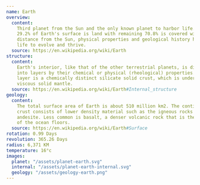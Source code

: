 ```yaml
---
name: Earth
overview:
  content:
    Third planet from the Sun and the only known planet to harbor life. About
    29.2% of Earth's surface is land with remaining 70.8% is covered with water. Earth's
    distance from the Sun, physical properties and geological history have allowed
    life to evolve and thrive.
  source: https://en.wikipedia.org/wiki/Earth
structure:
  content:
    Earth's interior, like that of the other terrestrial planets, is divided
    into layers by their chemical or physical (rheological) properties. The outer
    layer is a chemically distinct silicate solid crust, which is underlain by a highly
    viscous solid mantle.
  source: https://en.wikipedia.org/wiki/Earth#Internal_structure
geology:
  content:
    The total surface area of Earth is about 510 million km2. The continental
    crust consists of lower density material such as the igneous rocks granite and
    andesite. Less common is basalt, a denser volcanic rock that is the primary constituent
    of the ocean floors.
  source: https://en.wikipedia.org/wiki/Earth#Surface
rotation: 0.99 Days
revolution: 365.26 Days
radius: 6,371 KM
temperature: 16°c
images:
  planet: "/assets/planet-earth.svg"
  internal: "/assets/planet-earth-internal.svg"
  geology: "/assets/geology-earth.png"
---
```

